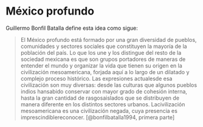 # México profundo
Guillermo Bonfil Batalla define esta idea como sigue:

> El México profundo está formado por una gran diversidad de pueblos, comunidades y sectores sociales que constituyen la mayoría de la población del país. Lo que los une y los distingue del resto de la sociedad mexicana es que son grupos portadores de maneras de entender el mundo y organizar la vida que tienen su origen en la civilización mesoamericana, forjada aquí a lo largo de un dilatado y complejo proceso histórico. Las expresiones actualesde esa civilización son muy diversas: desde las culturas que algunos pueblos indios hansabido conservar con mayor grado de cohesión interna, hasta la gran cantidad de rasgosaislados que se distribuyen de manera diferente en los distintos sectores urbanos. Lacivilización mesoamericana es una civilización negada, cuya presencia es imprescindiblereconocer. [@bonfilbatalla1994, primera parte]
